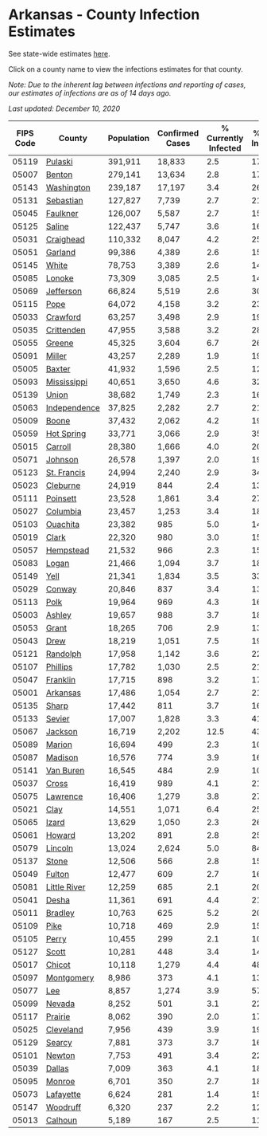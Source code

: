 # Arkansas - County Infection Estimates

See state-wide estimates [here](/infections/us-ar).

Click on a county name to view the infections estimates for that county.

*Note: Due to the inherent lag between infections and reporting of cases, our estimates of infections are as of 14 days ago.*

*Last updated: December 10, 2020*

|   FIPS Code |                       County |   Population |   Confirmed Cases |   % Currently Infected |   % Total Infected |
|-------------|------------------------------|--------------|-------------------|------------------------|--------------------|
|       05119 |           [Pulaski](pulaski) |      391,911 |            18,833 |                    2.5 |               17.5 |
|       05007 |             [Benton](benton) |      279,141 |            13,634 |                    2.8 |               17.9 |
|       05143 |     [Washington](washington) |      239,187 |            17,197 |                    3.4 |               26.4 |
|       05131 |       [Sebastian](sebastian) |      127,827 |             7,739 |                    2.7 |               21.7 |
|       05045 |         [Faulkner](faulkner) |      126,007 |             5,587 |                    2.7 |               15.7 |
|       05125 |             [Saline](saline) |      122,437 |             5,747 |                    3.6 |               16.4 |
|       05031 |       [Craighead](craighead) |      110,332 |             8,047 |                    4.2 |               25.4 |
|       05051 |           [Garland](garland) |       99,386 |             4,389 |                    2.6 |               15.6 |
|       05145 |               [White](white) |       78,753 |             3,389 |                    2.6 |               14.8 |
|       05085 |             [Lonoke](lonoke) |       73,309 |             3,085 |                    2.5 |               14.7 |
|       05069 |       [Jefferson](jefferson) |       66,824 |             5,519 |                    2.6 |               30.5 |
|       05115 |                 [Pope](pope) |       64,072 |             4,158 |                    3.2 |               23.5 |
|       05033 |         [Crawford](crawford) |       63,257 |             3,498 |                    2.9 |               19.2 |
|       05035 |     [Crittenden](crittenden) |       47,955 |             3,588 |                    3.2 |               28.2 |
|       05055 |             [Greene](greene) |       45,325 |             3,604 |                    6.7 |               26.8 |
|       05091 |             [Miller](miller) |       43,257 |             2,289 |                    1.9 |               19.1 |
|       05005 |             [Baxter](baxter) |       41,932 |             1,596 |                    2.5 |               12.9 |
|       05093 |   [Mississippi](mississippi) |       40,651 |             3,650 |                    4.6 |               32.0 |
|       05139 |               [Union](union) |       38,682 |             1,749 |                    2.3 |               16.3 |
|       05063 | [Independence](independence) |       37,825 |             2,282 |                    2.7 |               21.6 |
|       05009 |               [Boone](boone) |       37,432 |             2,062 |                    4.2 |               19.0 |
|       05059 |     [Hot Spring](hot-spring) |       33,771 |             3,066 |                    2.9 |               35.1 |
|       05015 |           [Carroll](carroll) |       28,380 |             1,666 |                    4.0 |               20.5 |
|       05071 |           [Johnson](johnson) |       26,578 |             1,397 |                    2.0 |               19.8 |
|       05123 |   [St. Francis](st.-francis) |       24,994 |             2,240 |                    2.9 |               34.5 |
|       05023 |         [Cleburne](cleburne) |       24,919 |               844 |                    2.4 |               13.3 |
|       05111 |         [Poinsett](poinsett) |       23,528 |             1,861 |                    3.4 |               27.5 |
|       05027 |         [Columbia](columbia) |       23,457 |             1,253 |                    3.4 |               18.4 |
|       05103 |         [Ouachita](ouachita) |       23,382 |               985 |                    5.0 |               14.2 |
|       05019 |               [Clark](clark) |       22,320 |               980 |                    3.0 |               15.5 |
|       05057 |       [Hempstead](hempstead) |       21,532 |               966 |                    2.3 |               15.9 |
|       05083 |               [Logan](logan) |       21,466 |             1,094 |                    3.7 |               18.2 |
|       05149 |                 [Yell](yell) |       21,341 |             1,834 |                    3.5 |               33.1 |
|       05029 |             [Conway](conway) |       20,846 |               837 |                    3.4 |               13.8 |
|       05113 |                 [Polk](polk) |       19,964 |               969 |                    4.3 |               16.9 |
|       05003 |             [Ashley](ashley) |       19,657 |               988 |                    3.7 |               18.2 |
|       05053 |               [Grant](grant) |       18,265 |               706 |                    2.9 |               13.7 |
|       05043 |                 [Drew](drew) |       18,219 |             1,051 |                    7.5 |               19.5 |
|       05121 |         [Randolph](randolph) |       17,958 |             1,142 |                    3.6 |               22.1 |
|       05107 |         [Phillips](phillips) |       17,782 |             1,030 |                    2.5 |               21.0 |
|       05047 |         [Franklin](franklin) |       17,715 |               898 |                    3.2 |               17.5 |
|       05001 |         [Arkansas](arkansas) |       17,486 |             1,054 |                    2.7 |               21.4 |
|       05135 |               [Sharp](sharp) |       17,442 |               811 |                    3.7 |               16.3 |
|       05133 |             [Sevier](sevier) |       17,007 |             1,828 |                    3.3 |               41.5 |
|       05067 |           [Jackson](jackson) |       16,719 |             2,202 |                   12.5 |               43.7 |
|       05089 |             [Marion](marion) |       16,694 |               499 |                    2.3 |               10.2 |
|       05087 |           [Madison](madison) |       16,576 |               774 |                    3.9 |               16.9 |
|       05141 |       [Van Buren](van-buren) |       16,545 |               484 |                    2.9 |               10.4 |
|       05037 |               [Cross](cross) |       16,419 |               989 |                    4.1 |               21.2 |
|       05075 |         [Lawrence](lawrence) |       16,406 |             1,279 |                    3.8 |               27.7 |
|       05021 |                 [Clay](clay) |       14,551 |             1,071 |                    6.4 |               25.3 |
|       05065 |               [Izard](izard) |       13,629 |             1,050 |                    2.3 |               26.5 |
|       05061 |             [Howard](howard) |       13,202 |               891 |                    2.8 |               25.0 |
|       05079 |           [Lincoln](lincoln) |       13,024 |             2,624 |                    5.0 |               84.0 |
|       05137 |               [Stone](stone) |       12,506 |               566 |                    2.8 |               15.6 |
|       05049 |             [Fulton](fulton) |       12,477 |               609 |                    2.7 |               16.5 |
|       05081 | [Little River](little-river) |       12,259 |               685 |                    2.1 |               20.2 |
|       05041 |               [Desha](desha) |       11,361 |               691 |                    4.4 |               21.7 |
|       05011 |           [Bradley](bradley) |       10,763 |               625 |                    5.2 |               20.9 |
|       05109 |                 [Pike](pike) |       10,718 |               469 |                    2.9 |               15.0 |
|       05105 |               [Perry](perry) |       10,455 |               299 |                    2.1 |               10.0 |
|       05127 |               [Scott](scott) |       10,281 |               448 |                    3.4 |               14.8 |
|       05017 |             [Chicot](chicot) |       10,118 |             1,279 |                    4.4 |               48.8 |
|       05097 |     [Montgomery](montgomery) |        8,986 |               373 |                    4.1 |               13.9 |
|       05077 |                   [Lee](lee) |        8,857 |             1,274 |                    3.9 |               57.2 |
|       05099 |             [Nevada](nevada) |        8,252 |               501 |                    3.1 |               22.2 |
|       05117 |           [Prairie](prairie) |        8,062 |               390 |                    2.0 |               17.3 |
|       05025 |       [Cleveland](cleveland) |        7,956 |               439 |                    3.9 |               19.7 |
|       05129 |             [Searcy](searcy) |        7,881 |               373 |                    3.7 |               16.3 |
|       05101 |             [Newton](newton) |        7,753 |               491 |                    3.4 |               22.4 |
|       05039 |             [Dallas](dallas) |        7,009 |               363 |                    4.1 |               18.0 |
|       05095 |             [Monroe](monroe) |        6,701 |               350 |                    2.7 |               18.2 |
|       05073 |       [Lafayette](lafayette) |        6,624 |               281 |                    1.4 |               15.1 |
|       05147 |         [Woodruff](woodruff) |        6,320 |               237 |                    2.2 |               12.5 |
|       05013 |           [Calhoun](calhoun) |        5,189 |               167 |                    2.5 |               11.2 |